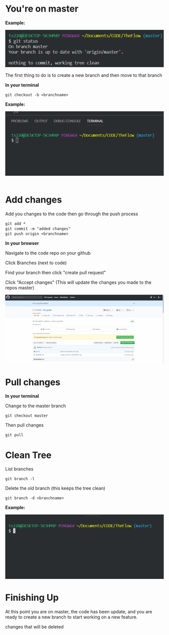 # You're on master

**Example:**

![Starting Point](./assets/git_master.png)

The first thing to do is to create a new branch and then move to that branch

**In your terminal**

```
git checkout -b <branchname>
```

**Example:**

![Alt Text](./assets/new_branch.gif)
&nbsp;

# Add changes

Add you changes to the code then go through the push process

```
git add *
git commit -m "added changes"
git push origin <branchname>
```

**In your browser**

Navigate to the code repo on your github

Click Branches (next to code)

Find your branch then click "create pull request"

Click "Accept changes" (This will update the changes you made to the repos master)

![Alt Text](./assets/GUI_new_example.gif)

# Pull changes

**In your terminal**

Change to the master branch

```
git checkout master
```

Then pull changes

```
git pull
```

# Clean Tree

List branches

```
git branch -l
```

Delete the old branch (this keeps the tree clean)

```
git branch -d <branchname>
```

**Example:**

![Alt Text](./assets/check_and_delete.gif)

# Finishing Up

At this point you are on master, the code has been update, and you are ready to create a new branch to start working on a new feature.

changes that will be deleted



